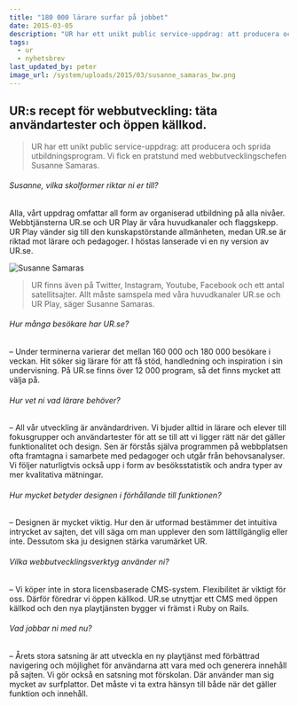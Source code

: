 ```yaml
---
title: "180 000 lärare surfar på jobbet"
date: 2015-03-05
description: "UR har ett unikt public service-uppdrag: att producera och sprida utbildningsprogram. Vi fick en pratstund med webbutvecklingschefen Susanne Samaras."
tags:
  - ur
  - nyhetsbrev
last_updated_by: peter
image_url: /system/uploads/2015/03/susanne_samaras_bw.png
---
```

UR:s recept för webbutveckling: täta användartester och öppen källkod.
----------------------------------------------------------------------
> UR har ett unikt public service-uppdrag: att producera och sprida utbildningsprogram. Vi fick en pratstund med webbutvecklingschefen Susanne Samaras.

###### Susanne, vilka skolformer riktar ni er till?
Alla, vårt uppdrag omfattar all form av organiserad utbildning på alla nivåer. Webbtjänsterna UR.se och UR Play är våra huvudkanaler och flaggskepp. UR Play vänder sig till den kunskapstörstande allmänheten, medan UR.se är riktad mot lärare och pedagoger. I höstas lanserade vi en ny version av UR.se.

![Susanne Samaras](https://athega.se/system/uploads/2015/03/susanne_samaras.png)

> UR finns även på Twitter, Instagram, Youtube, Facebook och ett antal satellitsajter. Allt måste samspela med våra huvudkanaler UR.se och UR Play, säger Susanne Samaras.

###### Hur många besökare har UR.se?
– Under terminerna varierar det mellan 160 000 och 180 000 besökare i veckan. Hit söker sig lärare för att få stöd, handledning och inspiration i sin undervisning. På UR.se finns över 12 000 program, så det finns mycket att välja på.

###### Hur vet ni vad lärare behöver?
– All vår utveckling är användardriven. Vi bjuder alltid in lärare och elever till fokusgrupper och användartester för att se till att vi ligger rätt när det gäller funktionalitet och design. Sen är förstås själva programmen på webbplatsen ofta framtagna i samarbete med pedagoger och utgår från behovsanalyser. Vi följer naturligtvis också upp i form av besöksstatistik och andra typer av mer kvalitativa mätningar.

###### Hur mycket betyder designen i förhållande till funktionen?
– Designen är mycket viktig. Hur den är utformad bestämmer det intuitiva intrycket av sajten, det vill säga om man upplever den som lättillgänglig eller inte. Dessutom ska ju designen stärka varumärket UR.

###### Vilka webbutvecklingsverktyg använder ni?
– Vi köper inte in stora licensbaserade CMS-system. Flexibilitet är viktigt för oss. Därför föredrar vi öppen källkod. UR.se utnyttjar ett CMS med öppen källkod och den nya playtjänsten bygger vi främst i Ruby on Rails.

###### Vad jobbar ni med nu?
– Årets stora satsning är att utveckla en ny playtjänst med förbättrad navigering och möjlighet för användarna att vara med och generera innehåll på sajten. Vi gör också en satsning mot förskolan. Där använder man sig mycket av surfplattor. Det måste vi ta extra hänsyn till både när det gäller funktion och innehåll.

